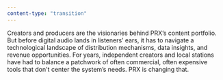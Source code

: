 ```yaml
---
content-type: "transition"
---
```


Creators and producers are the visionaries behind PRX’s content portfolio. But before digital audio lands in listeners’ ears, it has to navigate a technological landscape of distribution mechanisms, data insights, and revenue opportunities. For years, independent creators and local stations have had to balance a patchwork of often commercial, often expensive tools that don't center the system’s needs. PRX is changing that.
